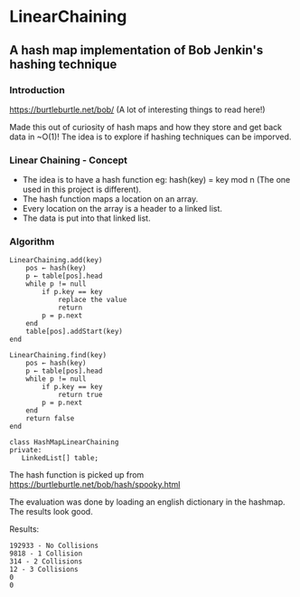 # LinearChaining 
## A hash map implementation of Bob Jenkin's hashing technique 
### Introduction
https://burtleburtle.net/bob/ (A lot of interesting things to read here!)

Made this out of curiosity of hash maps and how they store and get back data in ~O(1)! 
The idea is to explore if hashing techniques can be imporved.
### Linear Chaining - Concept
* The idea is to have a hash function eg: hash(key) = key mod n (The one used in this project is different).
* The hash function maps a location on an array.
* Every location on the array is a header to a linked list.
* The data is put into that linked list.

### Algorithm
```
LinearChaining.add(key)
	pos ← hash(key)
	p ← table[pos].head
	while p != null
		if p.key == key
			replace the value
			return
		p = p.next
	end
	table[pos].addStart(key)
end

LinearChaining.find(key)
	pos ← hash(key)
	p ← table[pos].head
	while p != null
		if p.key == key
			return true
		p = p.next
	end
	return false
end

class HashMapLinearChaining
private:
   LinkedList[] table;

```
The hash function is picked up from https://burtleburtle.net/bob/hash/spooky.html

The evaluation was done by loading an english dictionary in the hashmap. The results look good.

Results:
```
192933 - No Collisions
9818 - 1 Collision
314 - 2 Collisions
12 - 3 Collisions
0
0
```
